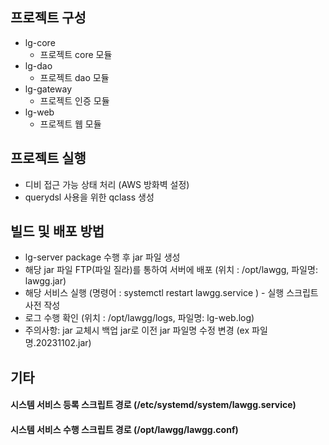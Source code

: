 ## 프로젝트 구성
- lg-core
    - 프로젝트 core 모듈
- lg-dao
    - 프로젝트 dao 모듈
- lg-gateway
    - 프로젝트 인증 모듈
- lg-web
    - 프로젝트 웹 모듈
 
## 프로젝트 실행

- 디비 접근 가능 상태 처리 (AWS 방화벽 설정)
- querydsl 사용을 위한 qclass 생성

## 빌드 및 배포 방법

- lg-server package 수행 후 jar 파일 생성
- 해당 jar 파일 FTP(파일 질라)를 통하여 서버에 배포 (위치 : /opt/lawgg, 파일명: lawgg.jar)
- 해당 서비스 실행 (명령어 : systemctl restart lawgg.service ) - 실행 스크립트 사전 작성
- 로그 수행 확인 (위치 : /opt/lawgg/logs, 파일명: lg-web.log)
- 주의사항: jar 교체시 백업 jar로 이전 jar 파일명 수정 변경 (ex 파일명.20231102.jar)

## 기타

#### 시스템 서비스 등록 스크립트 경로 (/etc/systemd/system/lawgg.service)
#### 시스템 서비스 수행 스크립트 경로 (/opt/lawgg/lawgg.conf)